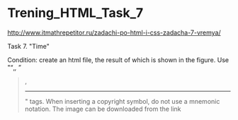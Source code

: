# Trening_HTML_Task_7
http://www.itmathrepetitor.ru/zadachi-po-html-i-css-zadacha-7-vremya/

Task 7. "Time"

Condition: create an html file, the result of which is shown in the figure.
Use "<q>,<cite>, <blockquote>, <hr>" tags.
When inserting a copyright symbol, do not use a mnemonic notation.
The image can be downloaded from the link
